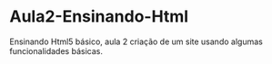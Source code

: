 # Aula2-Ensinando-Html
Ensinando Html5 básico, aula 2 criação de um site usando algumas funcionalidades básicas.
